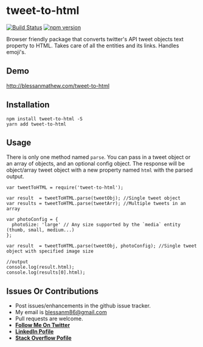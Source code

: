 # tweet-to-html

[![Build Status](https://travis-ci.org/blessenm/tweet-to-html.svg?branch=master)](https://travis-ci.org/blessenm/tweet-to-html)
[![npm version](https://badge.fury.io/js/tweet-to-html.svg)](https://badge.fury.io/js/tweet-to-html)

Browser friendly package that converts twitter's API tweet objects text property to HTML. Takes care of all the entities and its links. Handles emoji's.

## Demo

http://blessanmathew.com/tweet-to-html

## Installation

```
npm install tweet-to-html -S
yarn add tweet-to-html
```

## Usage

There is only one method named `parse`. You can pass in a tweet object or an array of objects, and an optional config object. The response will be object/array tweet object with a new property named `html` with the parsed output.

```
var tweetToHTML = require('tweet-to-html');

var result  = tweetToHTML.parse(tweetObj); //Single tweet object
var results = tweetToHTML.parse(tweetArr); //Multiple tweets in an array

var photoConfig = {
  photoSize: 'large' // Any size supported by the `media` entity (thumb, small, medium...)
};

var result  = tweetToHTML.parse(tweetObj, photoConfig); //Single tweet object with specified image size

//output
console.log(result.html);
console.log(results[0].html);
```

## Issues Or Contributions

- Post issues/enhancements in the github issue tracker.
- My email is blessanm86@gmail.com
- Pull requests are welcome.
- [**Follow Me On Twitter**](https://twitter.com/blessanm86 "Follow Me On Twitter")
- [**LinkedIn Pofile**](http://in.linkedin.com/pub/blessan-mathew/24/605/730 "LinkedIn Profie")
- [**Stack Overflow Pofile**](http://stackoverflow.com/users/548568/blessenm "Stack Overflow Pofile")
